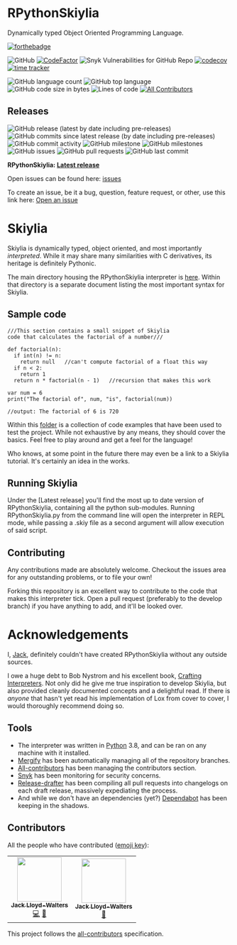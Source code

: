 # RPythonSkiylia
Dynamically typed Object Oriented Programming Language.

[![forthebadge](https://forthebadge.com/images/badges/made-with-python.svg)](https://forthebadge.com)

![GitHub](https://img.shields.io/github/license/Skiylia-Lang/RPythonSkiylia)
[![CodeFactor](https://www.codefactor.io/repository/github/skiylia-lang/RPythonSkiylia/badge)](https://www.codefactor.io/repository/github/skiylia-lang/RPythonSkiylia)
![Snyk Vulnerabilities for GitHub Repo](https://img.shields.io/snyk/vulnerabilities/github/Skiylia-Lang/RPythonSkiylia)
[![codecov](https://codecov.io/gh/Skiylia-Lang/RPythonSkiylia/branch/main/graph/badge.svg?token=DRJ67ZQA7M)](https://codecov.io/gh/Skiylia-Lang/RPythonSkiylia)
[![time tracker](https://wakatime.com/badge/github/Skiylia-Lang/RPythonSkiylia.svg)](https://wakatime.com/badge/github/Skiylia-Lang/RPythonSkiylia)

![GitHub language count](https://img.shields.io/github/languages/count/Skiylia-Lang/RPythonSkiylia)
![GitHub top language](https://img.shields.io/github/languages/top/Skiylia-Lang/RPythonSkiylia)
![GitHub code size in bytes](https://img.shields.io/github/languages/code-size/Skiylia-Lang/RPythonSkiylia)
![Lines of code](https://img.shields.io/tokei/lines/github.com/Skiylia-Lang/RPythonSkiylia) <!-- ALL-CONTRIBUTORS-BADGE:START - Do not remove or modify this section -->
[![All Contributors](https://img.shields.io/badge/all_contributors-2-orange.svg?style=flat)](#contributors)
<!-- ALL-CONTRIBUTORS-BADGE:END -->

## Releases

![GitHub release (latest by date including pre-releases)](https://img.shields.io/github/v/release/Skiylia-Lang/RPythonSkiylia?include_prereleases)
![GitHub commits since latest release (by date including pre-releases)](https://img.shields.io/github/commits-since/Skiylia-Lang/RPythonSkiylia/latest/develop?include_prereleases)
![GitHub commit activity](https://img.shields.io/github/commit-activity/w/Skiylia-Lang/RPythonSkiylia)
![GitHub milestone](https://img.shields.io/github/milestones/progress/Skiylia-Lang/RPythonSkiylia/1)
![GitHub milestones](https://img.shields.io/github/milestones/open/Skiylia-Lang/RPythonSkiylia)
![GitHub issues](https://img.shields.io/github/issues-raw/Skiylia-Lang/RPythonSkiylia)
![GitHub pull requests](https://img.shields.io/github/issues-pr-raw/Skiylia-Lang/RPythonSkiylia)
![GitHub last commit](https://img.shields.io/github/last-commit/Skiylia-Lang/RPythonSkiylia)

**RPythonSkiylia: [Latest release](../../releases)**

Open issues can be found here: [issues](../../issues)

To create an issue, be it a bug, question, feature request, or other, use this link here: [Open an issue](../../issues/new/choose)

# Skiylia

Skiylia is dynamically typed, object oriented, and most importantly *interpreted*. While it may share many similarities with C derivatives, its heritage is definitely Pythonic.

The main directory housing the RPythonSkiylia interpreter is [here](../../tree/main/RPythonSkiylia). Within that directory is a separate document listing the most important syntax for Skiylia.

## Sample code

```skiylia
///This section contains a small snippet of Skiylia
code that calculates the factorial of a number///

def factorial(n):
  if int(n) != n:
    return null   //can't compute factorial of a float this way
  if n < 2:
    return 1
  return n * factorial(n - 1)   //recursion that makes this work

var num = 6
print("The factorial of", num, "is", factorial(num))

//output: The factorial of 6 is 720
```

Within this [folder](../../tree/main/ExampleCode) is a collection of code examples that have been used to test the project. While not exhaustive by any means, they should cover the basics. Feel free to play around and get a feel for the language!

Who knows, at some point in the future there may even be a link to a Skiylia tutorial. It's certainly an idea in the works.

## Running Skiylia

Under the [Latest release] you'll find the most up to date version of RPythonSkiylia, containing all the python sub-modules. Running RPythonSkiylia.py from the command line will open the interpreter in REPL mode, while passing a .skiy file as a second argument will allow execution of said script.

## Contributing

Any contributions made are absolutely welcome. Checkout the issues area for any outstanding problems, or to file your own!

Forking this repository is an excellent way to contribute to the code that makes this interpreter tick. Open a pull request (preferably to the develop branch) if you have anything to add, and it'll be looked over.

# Acknowledgements

I, [Jack](https://github.com/SK1Y101), definitely couldn't have created RPythonSkiylia without any outside sources.

I owe a huge debt to Bob Nystrom and his excellent book, [Crafting Interpreters](https://craftinginterpreters.com/). Not only did he give me true inspiration to develop Skiylia, but also provided cleanly documented concepts and a delightful read. If there is *anyone* that hasn't yet read his implementation of Lox from cover to cover, I would thoroughly recommend doing so.

## Tools

 - The interpreter was written in [Python](https://www.python.org/) 3.8, and can be ran on any machine with it installed.
 - [Mergify](https://mergify.io/) has been automatically managing all of the repository branches.
 - [All-contributors](https://allcontributors.org/) has been managing the contributors section.
 - [Snyk](https://snyk.io/) has been monitoring for security concerns.
 - [Release-drafter](https://github.com/release-drafter/release-drafter) has been compiling all pull requests into changelogs on each draft release, massively expediating the process.
 - And while we don't have an dependencies (yet?) [Dependabot](https://dependabot.com/) has been keeping in the shadows.

## Contributors

All the people who have contributed ([emoji key](https://allcontributors.org/docs/en/emoji-key)):
<!-- ALL-CONTRIBUTORS-LIST:START - Do not remove or modify this section -->
<!-- prettier-ignore-start -->
<!-- markdownlint-disable -->
<table>
  <tr>
    <td align="center"><a href="https://github.com/SK1Y101"><img src="https://avatars.githubusercontent.com/u/8695579?v=4?s=100" width="100px;" alt=""/><br /><sub><b>Jack Lloyd-Walters</b></sub></a><br /><a href="https://github.com/Skiylia-Lang/RPythonSkiylia/commits?author=SK1Y101" title="Code">💻</a> <a href="https://github.com/Skiylia-Lang/RPythonSkiylia/pulls?q=is%3Apr+reviewed-by%3ASK1Y101" title="Reviewed Pull Requests">👀</a></td>
    <td align="center"><a href="https://github.com/SK2Y202"><img src="https://avatars.githubusercontent.com/u/81203841?v=4?s=100" width="100px;" alt=""/><br /><sub><b>Jack Lloyd-Walters</b></sub></a><br /><a href="https://github.com/Skiylia-Lang/RPythonSkiylia/pulls?q=is%3Apr+reviewed-by%3ASK2Y202" title="Reviewed Pull Requests">👀</a></td>
  </tr>
</table>

<!-- markdownlint-restore -->
<!-- prettier-ignore-end -->

<!-- ALL-CONTRIBUTORS-LIST:END -->

This project follows the [all-contributors](https://allcontributors.org) specification.
